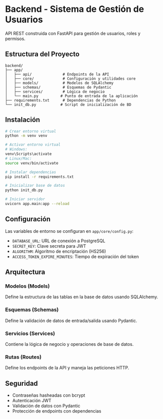 # Backend - Sistema de Gestión de Usuarios

API REST construida con FastAPI para gestión de usuarios, roles y permisos.

## Estructura del Proyecto

```
backend/
├── app/
│   ├── api/              # Endpoints de la API
│   ├── core/             # Configuración y utilidades core
│   ├── models/           # Modelos de SQLAlchemy
│   ├── schemas/          # Esquemas de Pydantic
│   ├── services/         # Lógica de negocio
│   └── main.py          # Punto de entrada de la aplicación
├── requirements.txt      # Dependencias de Python
└── init_db.py           # Script de inicialización de BD
```

## Instalación

```bash
# Crear entorno virtual
python -m venv venv

# Activar entorno virtual
# Windows:
venv\Scripts\activate
# Linux/Mac:
source venv/bin/activate

# Instalar dependencias
pip install -r requirements.txt

# Inicializar base de datos
python init_db.py

# Iniciar servidor
uvicorn app.main:app --reload
```

## Configuración

Las variables de entorno se configuran en `app/core/config.py`:

- `DATABASE_URL`: URL de conexión a PostgreSQL
- `SECRET_KEY`: Clave secreta para JWT
- `ALGORITHM`: Algoritmo de encriptación (HS256)
- `ACCESS_TOKEN_EXPIRE_MINUTES`: Tiempo de expiración del token

## Arquitectura

### Modelos (Models)
Define la estructura de las tablas en la base de datos usando SQLAlchemy.

### Esquemas (Schemas)
Define la validación de datos de entrada/salida usando Pydantic.

### Servicios (Services)
Contiene la lógica de negocio y operaciones de base de datos.

### Rutas (Routes)
Define los endpoints de la API y maneja las peticiones HTTP.

## Seguridad

- Contraseñas hasheadas con bcrypt
- Autenticación JWT
- Validación de datos con Pydantic
- Protección de endpoints con dependencias
